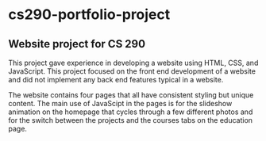 # cs290-portfolio-project
## Website project for CS 290
This project gave experience in developing a website using HTML, CSS, and JavaScript. This project focused on the front end development of a website and did not implement any back end features typical in a website.

The website contains four pages that all have consistent styling but unique content. The main use of JavaScipt in the pages is for the slideshow animation on the homepage that cycles through a few different photos and for the switch between the projects and the courses tabs on the education page.
